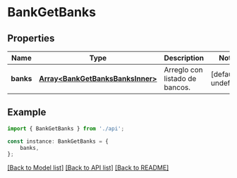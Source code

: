 # BankGetBanks


## Properties

Name | Type | Description | Notes
------------ | ------------- | ------------- | -------------
**banks** | [**Array&lt;BankGetBanksBanksInner&gt;**](BankGetBanksBanksInner.md) | Arreglo con listado de bancos. | [default to undefined]

## Example

```typescript
import { BankGetBanks } from './api';

const instance: BankGetBanks = {
    banks,
};
```

[[Back to Model list]](../README.md#documentation-for-models) [[Back to API list]](../README.md#documentation-for-api-endpoints) [[Back to README]](../README.md)
